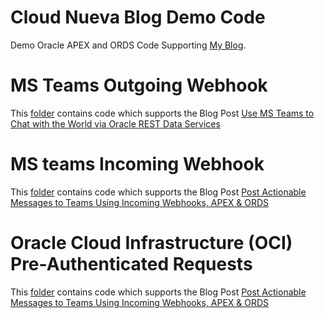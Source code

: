 # Cloud Nueva Blog Demo Code
Demo Oracle APEX and ORDS Code Supporting [My Blog](https://www.blog.cloudnueva.com). 

# MS Teams Outgoing Webhook
This [folder](https://github.com/jon-dixon/cn_blog_demos/tree/main/teams_outbound_webhook) contains code which supports the Blog Post [Use MS Teams to Chat with the World via Oracle REST Data Services](https://blog.cloudnueva.com/ords-teams-ob-webhook)

# MS teams Incoming Webhook
This [folder](https://github.com/jon-dixon/cn_blog_demos/tree/main/teams_incoming_webhook) contains code which supports the Blog Post [Post Actionable Messages to Teams Using Incoming Webhooks, APEX & ORDS](https://blog.cloudnueva.com/teams-incoming-webhooks)

# Oracle Cloud Infrastructure (OCI) Pre-Authenticated Requests
This [folder](https://github.com/jon-dixon/cn_blog_demos/tree/main/oci_pre_authenticated_requests) contains code which supports the Blog Post [Post Actionable Messages to Teams Using Incoming Webhooks, APEX & ORDS](https://blog.cloudnueva.com/apex-oci-par/)
